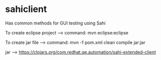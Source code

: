 sahiclient
==========

Has common methods for GUI testing using Sahi

To create eclipse project --> command: mvn eclipse:eclipse

To create jar file --> command: mvn -f pom.xml clean compile jar:jar

jar --> https://clojars.org/com.redhat.qe.automation/sahi-extended-client
